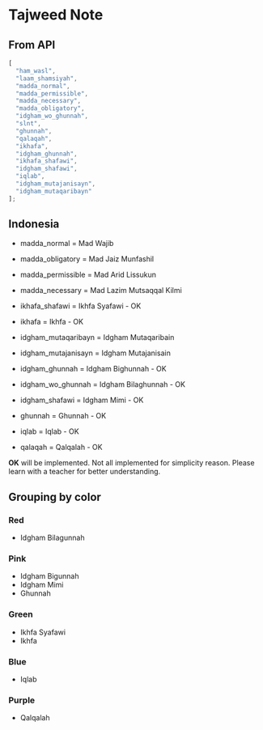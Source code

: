 # Tajweed Note

## From API

```js
[
  "ham_wasl",
  "laam_shamsiyah",
  "madda_normal",
  "madda_permissible",
  "madda_necessary",
  "madda_obligatory",
  "idgham_wo_ghunnah",
  "slnt",
  "ghunnah",
  "qalaqah",
  "ikhafa",
  "idgham_ghunnah",
  "ikhafa_shafawi",
  "idgham_shafawi",
  "iqlab",
  "idgham_mutajanisayn",
  "idgham_mutaqaribayn"
];
```

## Indonesia

- madda_normal = Mad Wajib
- madda_obligatory = Mad Jaiz Munfashil
- madda_permissible = Mad Arid Lissukun
- madda_necessary = Mad Lazim Mutsaqqal Kilmi

- ikhafa_shafawi = Ikhfa Syafawi - OK
- ikhafa = Ikhfa - OK

- idgham_mutaqaribayn = Idgham Mutaqaribain
- idgham_mutajanisayn = Idgham Mutajanisain

- idgham_ghunnah = Idgham Bighunnah - OK
- idgham_wo_ghunnah = Idgham Bilaghunnah - OK
- idgham_shafawi = Idgham Mimi - OK
- ghunnah = Ghunnah - OK

- iqlab = Iqlab - OK
- qalaqah = Qalqalah - OK

**OK** will be implemented. Not all implemented for simplicity reason. Please learn with a teacher for better understanding.

## Grouping by color

### Red

- Idgham Bilagunnah

### Pink

- Idgham Bigunnah
- Idgham Mimi
- Ghunnah

### Green

- Ikhfa Syafawi
- Ikhfa

### Blue

- Iqlab

### Purple

- Qalqalah
